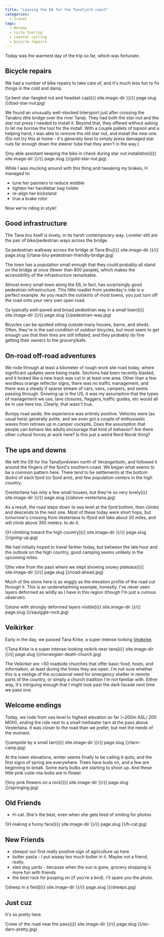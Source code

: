 ```yaml
---
title: "Leaving the E6 for the Tanafjord coast"
categories:
  - travel
tags:
  - Norway
  - cycle touring
  - coastal cycling
  - bicycle repairs
---
```

Today was the warmest day of the trip so far, which was fortunate.

## Bicycle repairs

We had a number of bike repairs to take care of,
and it's much less fun to fix things in the cold and damp.

![a bent star-fangled nut and headset cap]({{ site.image-dir }}/{{ page.slug }}/bad-star-nut.jpg)

We found an unusually well-stocked Intersport just after crossing the Tanabru
(the bridge over the river Tana).
They had both the star-nut and the star nut press I needed to install it.
Beyond that, they offered without asking to let me borrow the tool for the install.
With a couple pallets of topsoil and a helping hand,
I was able to remove the old star nut, and install the new one.
(Do not try this at home - it's generally best to simply press damaged star nuts
far enough down the steerer tube that they aren't in the way.)

![my able assistant keeping the bike in check during star nut installation]({{ site.image-dir }}/{{ page.slug }}/gold-star-nut.jpg)

While I was mucking around with this thing and tweaking my brakes,
H managed to:

- tune her panniers to reduce wobble
- tighten her handlebar bag holder
- re-align her kickstand
- true a brake rotor

Now we're riding in style!

## Good infrastructure

The Tana bru itself is lovely, in its harsh contemporary way.
Lovelier still are the pair of bike/pedestrian ways across the bridge.

![a pedestrian walkway across the bridge at Tana Bru]({{ site.image-dir }}/{{ page.slug }}/tana-bru-pedestrian-friendly-bridge.jpg)

The town has a population small enough
that they could probably all stand on the bridge at once
(fewer than 800 people),
which makes the accessibility of the infrastructure remarkable.

Almost every small town along the E6, in fact,
has surprisingly good pedestrian infrastructure.
This little roadlet from yesterday's ride is a perfect example.
As you reach the outskirts of most towns,
you just turn off the road onto your very own open road.

![a typically well-paved and broad pedestrian way in a small town]({{ site.image-dir }}/{{ page.slug }}/pedestrian-way.jpg)

Bicycles can be spotted sitting outside many houses, barns, and sheds.
Often, they're in the sad condition of outdoor bicycles,
but most seem to get enough use that their tires are still inflated,
and they probably do fine getting their owners to the grocery/kafe.

## On-road off-road adventures

We rode through at least a kilometer of rough work site road today,
where significant updates were being made.
Sections had been recently blasted,
and it looked like a new track was cut in at least one area.
Other than a few wordless orange reflector signs, there was no traffic management,
and there was a steady if sparse stream of cars, vans, campers, and semis passing through.
Growing up in the US, it was my assumption that the types of management we use,
lane closures, flaggers, traffic guides, etc would all be in use here too.
Clearly, that wasn't true.

Bumpy road aside, the experience was entirely positive.
Vehicles were (as usual here) generally polite,
and we even got a couple of enthusiastic waves from retirees up in camper cockpits.
Does the assumption that people can behave like adults encourage that kind of behavior?
Are there other cultural forces at work here? Is this just a weird Nord Norsk thing?

## The ups and downs

We left the E6 for the Tanafjordveien north of Verangerbotn,
and followed it around the fingers of the fjord's southern coast.
We began what seems to be a common pattern here.
There tend to be settlements at the bottom (botn) of each fjord (or fjord arm),
and few population centers in the high country.

![vestertana has only a few small houses, but they're so very lovely]({{ site.image-dir }}/{{ page.slug }}/above-vestertana.jpg)

As a result, the road steps down to sea level at the fjord bottom,
then climbs and descends to the next one.
Most of these today were short hops,
but tomorrow's crossing from Vestertana to Ifjord will take about 20 miles,
and will climb above 350 meters. to do it.

![H climbing toward the high country]({{ site.image-dir }}/{{ page.slug }}/going-up.jpg)

We had initially hoped to travel farther today,
but between the late hour and the outlook on the high country,
good camping seems unlikely in the upcoming miles.

![the view from the pass where we slept showing snowy plateaus]({{ site.image-dir }}/{{ page.slug }}/road-ahead.jpg)

Much of the stone here is as wiggly as the elevation profile of the road cut through it.
This is an underwhelming example, honestly.
I've never seen layers deformed as wildly as I have in this region
(though I'm just a curious observer).

![stone with strongly deformed layers visible]({{ site.image-dir }}/{{ page.slug }}/squiggle-rock.jpg)

## Veikirker

Early in the day, we passed Tana Kirke, a super intense looking [Vegkirke](https://no.wikipedia.org/wiki/Veikirke).

![Tana Kirke is a super intense-looking veikirk near tana]({{ site.image-dir }}/{{ page.slug }}/norwegian-death-church.jpg)

The Veikirker are ~50 roadside churches that offer basic food, hosts, and information,
at least during the times they are open.
I'm not sure whether this is a vestige of the occasional need for emergency shelter
in remote parts of the country, or simply a church tradition I'm not familiar with.
Either way, it's intriguing enough that I might look past the dark facade
next time we pass one.

## Welcome endings

Today, we rode from sea level to highest elevation so far (~200m ASL/ 200 MOH),
ending the ride next to a small meltwater tarn at the pass above Vestertana.
It was closer to the road than we prefer, but met the needs of the moment.

![campsite by a small tarn]({{ site.image-dir }}/{{ page.slug }}/tarn-camp.jpg)

At the lower elevations, winter seems finally to be calling it quits,
and the first signs of spring are everywhere.
Trees have buds on, and a few are beginning to break.
Some early bulbs are starting to shoot up.
And these little pink cutie-ma-bobs are in flower.

![tiny pink flowers on a rock]({{ site.image-dir }}/{{ page.slug }}/springing.jpg)

## Old Friends
- H-cat. She's the best, even when she gets tired of smiling for photos

![H making a funny face]({{ site.image-dir }}/{{ page.slug }}/h-cat.jpg)

## New Friends
- sheeps! our first really positive sign of agriculture up here
- butter pasta - I put waaay too much butter in it. Maybe not a friend, really.
- sled dog yards - because when the sun is gone, grocery shopping is more fun with friends
- the best rock for pooping on (if you're a bird). I'll spare you the photo.

![sheep in a field]({{ site.image-dir }}/{{ page.slug }}/sheeps.jpg)

## Just cuz

It's so pretty here.

![view of the road near the pass]({{ site.image-dir }}/{{ page.slug }}/so-darn-pretty.jpg)